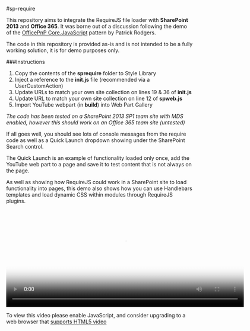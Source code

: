 #sp-require

This repository aims to integrate the RequireJS file loader with **SharePoint 2013** and **Office 365**. It was borne out of a discussion following the demo of the [OfficePnP Core.JavaScript](https://github.com/OfficeDev/PnP/tree/master/Samples/Core.JavaScript) pattern by Patrick Rodgers.

The code in this repository is provided as-is and is not intended to be a fully working solution, it is for demo purposes only.

###Instructions

1. Copy the contents of the **sprequire** folder to Style Library
2. Inject a reference to the **init.js** file (recommended via a UserCustomAction)
4. Update URLs to match your own site collection on lines 19 & 36 of **init.js**
5. Update URL to match your own site collection on line 12 of **spweb.js**
6. Import YouTube webpart (in **build**) into Web Part Gallery

*The code has been tested on a SharePoint 2013 SP1 team site with MDS enabled, however this should work on an Office 365 team site (untested)*

If all goes well, you should see lots of console messages from the require code as well as a Quick Launch dropdown showing under the SharePoint Search control. 

The Quick Launch is an example of functionality loaded only once, add the YouTube web part to a page and save it to test content that is not always on the page.

As well as showing how RequireJS could work in a SharePoint site to load functionality into pages, this demo also shows how you can use Handlebars templates and load dynamic CSS within modules through RequireJS plugins.

<video id="my-video" class="video-js" controls preload="auto" width="640" height="264"
  poster="MY_VIDEO_POSTER.jpg" data-setup="{}">
    <source src="sprequire.mp4" type='video/mp4'>
    <p class="vjs-no-js">
      To view this video please enable JavaScript, and consider upgrading to a web browser that
      <a href="http://videojs.com/html5-video-support/" target="_blank">supports HTML5 video</a>
    </p>
  </video>

<script src="http://vjs.zencdn.net/5.4.6/video.js"></script>
  
